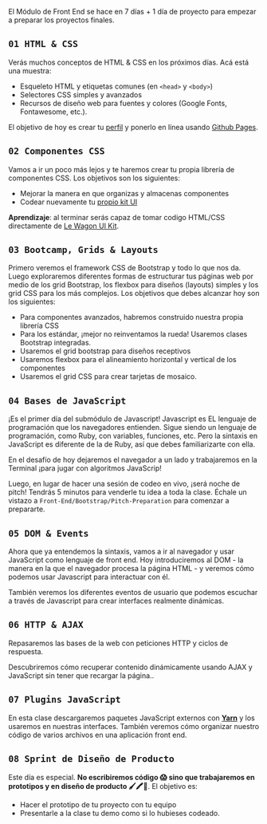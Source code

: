 El Módulo de Front End se hace en 7 días + 1 día de proyecto para empezar a preparar los proyectos finales.

## `01 HTML & CSS`

Verás muchos conceptos de HTML & CSS en los próximos días. Acá está una muestra:

- Esqueleto HTML y etiquetas comunes (en `<head>` y `<body>`)
- Selectores CSS simples y avanzados
- Recursos de diseño web para fuentes y colores (Google Fonts, Fontawesome, etc.).

El objetivo de hoy es crear tu [perfil](https://papillard.github.io/my-profile/) y ponerlo en línea usando [Github Pages](https://pages.github.com/).

## `02 Componentes CSS`

Vamos a ir un poco más lejos y te haremos crear tu propia librería de componentes CSS. Los objetivos son los siguientes:

- Mejorar la manera en que organizas y almacenas componentes
- Codear nuevamente tu [propio kit UI](https://uikit.lewagon.com)

**Aprendizaje**: al terminar serás capaz de tomar codigo HTML/CSS directamente de [Le Wagon UI Kit](https://uikit.lewagon.com).

## `03 Bootcamp, Grids & Layouts`

Primero veremos el framework CSS de Bootstrap y todo lo que nos da. Luego exploraremos diferentes formas de estructurar tus páginas web por medio de los grid Bootstrap, los flexbox para diseños (layouts) simples y los grid CSS para los más complejos. Los objetivos que debes alcanzar hoy son los siguientes:

- Para componentes avanzados, habremos construido nuestra propia librería CSS
- Para los estándar, ¡mejor no reinventamos la rueda! Usaremos clases Bootstrap integradas.
- Usaremos el grid bootstrap para diseños receptivos
- Usaremos flexbox para el alineamiento horizontal y vertical de los componentes
- Usaremos el grid CSS para crear tarjetas de mosaico.

## `04 Bases de JavaScript`

¡Es el primer día del submódulo de Javascript! Javascript es EL lenguaje de programación que los navegadores entienden. Sigue siendo un lenguaje de programación, como Ruby, con variables, funciones, etc. Pero la sintaxis en JavaScript es diferente de la de Ruby, así que debes familiarizarte con ella.

En el desafío de hoy dejaremos el navegador a un lado y trabajaremos en la Terminal ¡para jugar con algoritmos JavaScrip!

Luego, en lugar de hacer una sesión de codeo en vivo, ¡será noche de pitch! Tendrás 5 minutos para venderle tu idea a toda la clase. Échale un vistazo a `Front-End/Bootstrap/Pitch-Preparation` para comenzar a prepararte.

## `05 DOM & Events`

Ahora que ya entendemos la sintaxis, vamos a ir al navegador y usar JavaScript como lenguaje de front end. Hoy introduciremos al DOM - la manera en la que el navegador procesa la página HTML - y veremos cómo podemos usar Javascript para interactuar con él.

También veremos los diferentes eventos de usuario que podemos escuchar a través de Javascript para crear interfaces realmente dinámicas.

## `06 HTTP & AJAX`

Repasaremos las bases de la web con peticiones HTTP y ciclos de respuesta.

Descubriremos cómo recuperar contenido dinámicamente usando AJAX y JavaScript sin tener que recargar la página..

## `07 Plugins JavaScript`

En esta clase descargaremos paquetes JavaScript externos con **[Yarn](https://yarnpkg.com/en/)** y los usaremos en nuestras interfaces. También veremos cómo organizar nuestro código de varios archivos en una aplicación front end.

## `08 Sprint de Diseño de Producto`

Este día es especial. **No escribiremos código 😱 sino que trabajaremos en prototipos y en diseño de producto 🖌🖍📝**. El objetivo es:

- Hacer el prototipo de tu proyecto con tu equipo
- Presentarle a la clase tu demo como si lo hubieses codeado.

